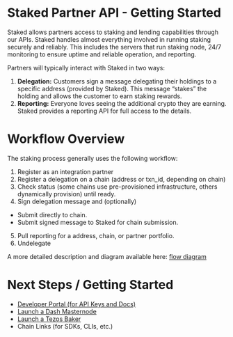 # Staked Partner API - Getting Started
Staked allows partners access to staking and lending capabilities through our APIs. Staked handles almost everything involved in running staking securely and reliably. This includes the servers that run staking node, 24/7 monitoring to ensure uptime and reliable operation, and reporting.  

Partners will typically interact with Staked in two ways:
1) **Delegation:** Customers sign a message delegating their holdings to a specific address (provided by Staked). This message “stakes” the holding and allows the customer to earn staking rewards.
2) **Reporting:** Everyone loves seeing the additional crypto they are earning. Staked provides a reporting API for full access to the details.

# Workflow Overview
The staking process generally uses the following workflow:

1. Register as an integration partner
2. Register a delegation on a chain (address or txn_id, depending on chain)
3. Check status (some chains use pre-provisioned infrastructure, others dynamically provision) until ready.
4. Sign delegation message and (optionally)
  * Submit directly to chain.
  * Submit signed message to Staked for chain submission.
5. Pull reporting for a address, chain, or partner portfolio.
6. Undelegate

A more detailed description and diagram available here: [flow diagram](FLOW_DIAGRAM.md)

# Next Steps / Getting Started
* [Developer Portal (for API Keys and Docs)](https://endpointsportal.webapp-220401.cloud.goog/)
* [Launch a Dash Masternode](chaindocs/DASH_STAKING.md)
* [Launch a Tezos Baker](chaindocs/DASH_STAKING.md)
* Chain Links (for SDKs, CLIs, etc.)

